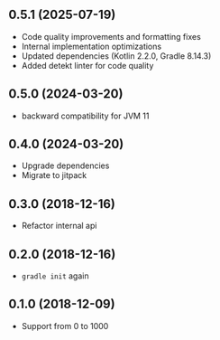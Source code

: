 <a name="0.5.1"></a>
## 0.5.1 (2025-07-19)

- Code quality improvements and formatting fixes
- Internal implementation optimizations
- Updated dependencies (Kotlin 2.2.0, Gradle 8.14.3)
- Added detekt linter for code quality

<a name="0.5.0"></a>
## 0.5.0 (2024-03-20)

- backward compatibility for JVM 11

<a name="0.4.0"></a>
## 0.4.0 (2024-03-20)

- Upgrade dependencies
- Migrate to jitpack


<a name="0.3.0"></a>
## 0.3.0 (2018-12-16)

- Refactor internal api

<a name="0.2.0"></a>
## 0.2.0 (2018-12-16)

- `gradle init` again

<a name="0.1.0"></a>
## 0.1.0 (2018-12-09)

- Support from 0 to 1000
